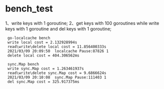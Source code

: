 # bench_test

1、write keys with 1 goroutine; 
2、get keys with 100 goroutines while write keys with 1 goroutine and del keys with 1 goroutine;


     go-localcache bench
	 write local cost = 2.132928994s
	 read\write\delete local cost = 11.856400333s
	 2021/03/09 20:09:50  localcache Pause:87826 1
	 delete local cost = 404.306562ms
	 
	 sync.Map bench
	 write sync.Map cost = 1.263461937s
	 read\write\delete sync.Map cost = 9.6866624s
	 2021/03/09 20:10:08  sync.Map Pause:111403 1
	 del sync.Map cost = 325.917375ms



